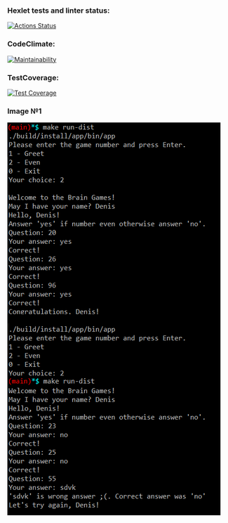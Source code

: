 ### Hexlet tests and linter status:
[![Actions Status](https://github.com/DenisJD/java-project-lvl1/workflows/hexlet-check/badge.svg)](https://github.com/DenisJD/java-project-lvl1/actions)
### CodeClimate:
[![Maintainability](https://api.codeclimate.com/v1/badges/26ed564abf4de430cc89/maintainability)](https://codeclimate.com/github/DenisJD/java-project-lvl1/maintainability)
### TestСoverage:
[![Test Coverage](https://api.codeclimate.com/v1/badges/26ed564abf4de430cc89/test_coverage)](https://codeclimate.com/github/DenisJD/java-project-lvl1/test_coverage)
### Image №1
![Image alt](https://github.com/DenisJD/images/raw/main/first.png)